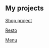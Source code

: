 

## My projects

[Shop project](https://anianebesna.github.io/ShopProject/)

[Resto](https://anianebesna.github.io/resto/)

[Menu](https://anianebesna.github.io/responsive%20menu/)
